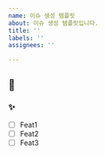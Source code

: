 ```yaml
---
name: 이슈 생성 템플릿
about: 이슈 생성 템플릿입니다.
title: ''
labels: ''
assignees: ''

---
```


## 📑 
### ✨ 
- [ ] Feat1
- [ ] Feat2
- [ ] Feat3
